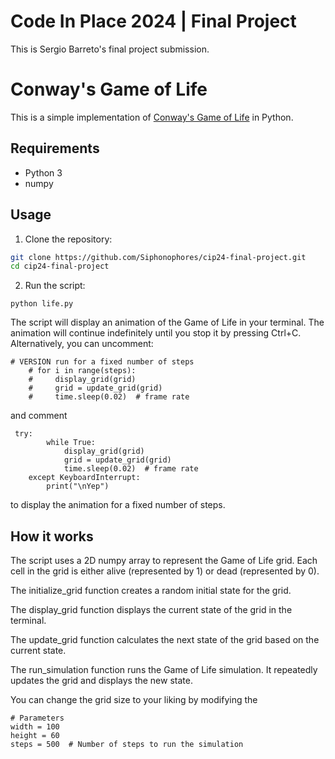 # Code In Place 2024 | Final Project
This is Sergio Barreto's final project submission.

# Conway's Game of Life
This is a simple implementation of [Conway's Game of Life](https://en.wikipedia.org/wiki/Conway%27s_Game_of_Life) in Python.

## Requirements

- Python 3
- numpy

## Usage

1. Clone the repository:

```bash
git clone https://github.com/Siphonophores/cip24-final-project.git
cd cip24-final-project
```

2. Run the script:
```
python life.py
```

The script will display an animation of the Game of Life in your terminal. 
The animation will continue indefinitely until you stop it by pressing Ctrl+C.
Alternatively, you can uncomment:
```
# VERSION run for a fixed number of steps
    # for i in range(steps):
    #     display_grid(grid)
    #     grid = update_grid(grid)
    #     time.sleep(0.02)  # frame rate
```
and comment 
```
 try:
        while True:
            display_grid(grid)
            grid = update_grid(grid)
            time.sleep(0.02)  # frame rate
    except KeyboardInterrupt:
        print("\nYep")
```
to display the animation for a fixed number of steps.

## How it works

The script uses a 2D numpy array to represent the Game of Life grid. Each cell in the grid is either alive (represented by 1) or dead (represented by 0).

The initialize_grid function creates a random initial state for the grid.

The display_grid function displays the current state of the grid in the terminal.

The update_grid function calculates the next state of the grid based on the current state.

The run_simulation function runs the Game of Life simulation. It repeatedly updates the grid and displays the new state.

You can change the grid size to your liking by modifying the
```
# Parameters
width = 100
height = 60
steps = 500  # Number of steps to run the simulation
```
